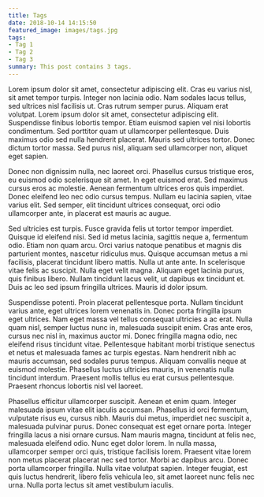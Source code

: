 ```yaml
---
title: Tags
date: 2018-10-14 14:15:50
featured_image: images/tags.jpg
tags:
- Tag 1
- Tag 2
- Tag 3
summary: This post contains 3 tags.
---
```


Lorem ipsum dolor sit amet, consectetur adipiscing elit. Cras eu varius nisl, sit amet tempor turpis. Integer non lacinia odio. Nam sodales lacus tellus, sed ultrices nisl facilisis ut. Cras rutrum semper purus. Aliquam erat volutpat. Lorem ipsum dolor sit amet, consectetur adipiscing elit. Suspendisse finibus lobortis tempor. Etiam euismod sapien vel nisi lobortis condimentum. Sed porttitor quam ut ullamcorper pellentesque. Duis maximus odio sed nulla hendrerit placerat. Mauris sed ultrices tortor. Donec dictum tortor massa. Sed purus nisl, aliquam sed ullamcorper non, aliquet eget sapien.

Donec non dignissim nulla, nec laoreet orci. Phasellus cursus tristique eros, eu euismod odio scelerisque sit amet. In eget euismod erat. Sed maximus cursus eros ac molestie. Aenean fermentum ultrices eros quis imperdiet. Donec eleifend leo nec odio cursus tempus. Nullam eu lacinia sapien, vitae varius elit. Sed semper, elit tincidunt ultrices consequat, orci odio ullamcorper ante, in placerat est mauris ac augue.

Sed ultricies est turpis. Fusce gravida felis ut tortor tempor imperdiet. Quisque id eleifend nisi. Sed id metus lacinia, sagittis neque a, fermentum odio. Etiam non quam arcu. Orci varius natoque penatibus et magnis dis parturient montes, nascetur ridiculus mus. Quisque accumsan metus a mi facilisis, placerat tincidunt libero mattis. Nulla ut ante ante. In scelerisque vitae felis ac suscipit. Nulla eget velit magna. Aliquam eget lacinia purus, quis finibus libero. Nullam tincidunt lacus velit, ut dapibus ex tincidunt et. Duis ac leo sed ipsum fringilla ultrices. Mauris id dolor ipsum.

Suspendisse potenti. Proin placerat pellentesque porta. Nullam tincidunt varius ante, eget ultrices lorem venenatis in. Donec porta fringilla ipsum eget ultrices. Nam eget massa vel tellus consequat ultricies a ac erat. Nulla quam nisl, semper luctus nunc in, malesuada suscipit enim. Cras ante eros, cursus nec nisl in, maximus auctor mi. Donec fringilla magna odio, nec eleifend risus tincidunt vitae. Pellentesque habitant morbi tristique senectus et netus et malesuada fames ac turpis egestas. Nam hendrerit nibh ac mauris accumsan, sed sodales purus tempus. Aliquam convallis neque at euismod molestie. Phasellus luctus ultricies mauris, in venenatis nulla tincidunt interdum. Praesent mollis tellus eu erat cursus pellentesque. Praesent rhoncus lobortis nisl vel laoreet.

Phasellus efficitur ullamcorper suscipit. Aenean et enim quam. Integer malesuada ipsum vitae elit iaculis accumsan. Phasellus id orci fermentum, vulputate risus eu, cursus nibh. Mauris dui metus, imperdiet nec suscipit a, malesuada pulvinar purus. Donec consequat est eget ornare porta. Integer fringilla lacus a nisi ornare cursus. Nam mauris magna, tincidunt at felis nec, malesuada eleifend odio. Nunc eget dolor lorem. In nulla massa, ullamcorper semper orci quis, tristique facilisis lorem. Praesent vitae lorem non metus placerat placerat nec sed tortor. Morbi ac dapibus arcu. Donec porta ullamcorper fringilla. Nulla vitae volutpat sapien. Integer feugiat, est quis luctus hendrerit, libero felis vehicula leo, sit amet laoreet nunc felis nec urna. Nulla porta lectus sit amet vestibulum iaculis.